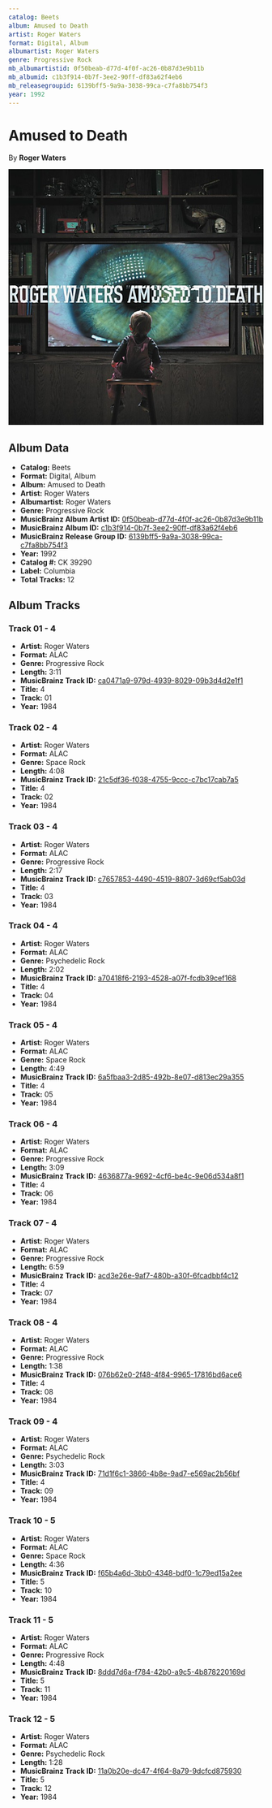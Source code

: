 ```yaml
---
catalog: Beets
album: Amused to Death
artist: Roger Waters
format: Digital, Album
albumartist: Roger Waters
genre: Progressive Rock
mb_albumartistid: 0f50beab-d77d-4f0f-ac26-0b87d3e9b11b
mb_albumid: c1b3f914-0b7f-3ee2-90ff-df83a62f4eb6
mb_releasegroupid: 6139bff5-9a9a-3038-99ca-c7fa8bb754f3
year: 1992
---
```


# Amused to Death

By **Roger Waters**

![](../../assets/beetscovers/Roger_Waters-Amused_to_Death.jpg)

## Album Data

- **Catalog:** Beets
- **Format:** Digital, Album
- **Album:** Amused to Death
- **Artist:** Roger Waters
- **Albumartist:** Roger Waters
- **Genre:** Progressive Rock
- **MusicBrainz Album Artist ID:** [0f50beab-d77d-4f0f-ac26-0b87d3e9b11b](https://musicbrainz.org/artist/0f50beab-d77d-4f0f-ac26-0b87d3e9b11b)
- **MusicBrainz Album ID:** [c1b3f914-0b7f-3ee2-90ff-df83a62f4eb6](https://musicbrainz.org/release/c1b3f914-0b7f-3ee2-90ff-df83a62f4eb6)
- **MusicBrainz Release Group ID:** [6139bff5-9a9a-3038-99ca-c7fa8bb754f3](https://musicbrainz.org/release-group/6139bff5-9a9a-3038-99ca-c7fa8bb754f3)
- **Year:** 1992
- **Catalog #:** CK 39290
- **Label:** Columbia
- **Total Tracks:** 12

## Album Tracks

### Track 01 - 4

- **Artist:** Roger Waters
- **Format:** ALAC
- **Genre:** Progressive Rock
- **Length:** 3:11
- **MusicBrainz Track ID:** [ca0471a9-979d-4939-8029-09b3d4d2e1f1](https://musicbrainz.org/recording/ca0471a9-979d-4939-8029-09b3d4d2e1f1)
- **Title:** 4
- **Track:** 01
- **Year:** 1984

### Track 02 - 4

- **Artist:** Roger Waters
- **Format:** ALAC
- **Genre:** Space Rock
- **Length:** 4:08
- **MusicBrainz Track ID:** [21c5df36-f038-4755-9ccc-c7bc17cab7a5](https://musicbrainz.org/recording/21c5df36-f038-4755-9ccc-c7bc17cab7a5)
- **Title:** 4
- **Track:** 02
- **Year:** 1984

### Track 03 - 4

- **Artist:** Roger Waters
- **Format:** ALAC
- **Genre:** Progressive Rock
- **Length:** 2:17
- **MusicBrainz Track ID:** [c7657853-4490-4519-8807-3d69cf5ab03d](https://musicbrainz.org/recording/c7657853-4490-4519-8807-3d69cf5ab03d)
- **Title:** 4
- **Track:** 03
- **Year:** 1984

### Track 04 - 4

- **Artist:** Roger Waters
- **Format:** ALAC
- **Genre:** Psychedelic Rock
- **Length:** 2:02
- **MusicBrainz Track ID:** [a70418f6-2193-4528-a07f-fcdb39cef168](https://musicbrainz.org/recording/a70418f6-2193-4528-a07f-fcdb39cef168)
- **Title:** 4
- **Track:** 04
- **Year:** 1984

### Track 05 - 4

- **Artist:** Roger Waters
- **Format:** ALAC
- **Genre:** Space Rock
- **Length:** 4:49
- **MusicBrainz Track ID:** [6a5fbaa3-2d85-492b-8e07-d813ec29a355](https://musicbrainz.org/recording/6a5fbaa3-2d85-492b-8e07-d813ec29a355)
- **Title:** 4
- **Track:** 05
- **Year:** 1984

### Track 06 - 4

- **Artist:** Roger Waters
- **Format:** ALAC
- **Genre:** Progressive Rock
- **Length:** 3:09
- **MusicBrainz Track ID:** [4636877a-9692-4cf6-be4c-9e06d534a8f1](https://musicbrainz.org/recording/4636877a-9692-4cf6-be4c-9e06d534a8f1)
- **Title:** 4
- **Track:** 06
- **Year:** 1984

### Track 07 - 4

- **Artist:** Roger Waters
- **Format:** ALAC
- **Genre:** Progressive Rock
- **Length:** 6:59
- **MusicBrainz Track ID:** [acd3e26e-9af7-480b-a30f-6fcadbbf4c12](https://musicbrainz.org/recording/acd3e26e-9af7-480b-a30f-6fcadbbf4c12)
- **Title:** 4
- **Track:** 07
- **Year:** 1984

### Track 08 - 4

- **Artist:** Roger Waters
- **Format:** ALAC
- **Genre:** Progressive Rock
- **Length:** 1:38
- **MusicBrainz Track ID:** [076b62e0-2f48-4f84-9965-17816bd6ace6](https://musicbrainz.org/recording/076b62e0-2f48-4f84-9965-17816bd6ace6)
- **Title:** 4
- **Track:** 08
- **Year:** 1984

### Track 09 - 4

- **Artist:** Roger Waters
- **Format:** ALAC
- **Genre:** Psychedelic Rock
- **Length:** 3:03
- **MusicBrainz Track ID:** [71d1f6c1-3866-4b8e-9ad7-e569ac2b56bf](https://musicbrainz.org/recording/71d1f6c1-3866-4b8e-9ad7-e569ac2b56bf)
- **Title:** 4
- **Track:** 09
- **Year:** 1984

### Track 10 - 5

- **Artist:** Roger Waters
- **Format:** ALAC
- **Genre:** Space Rock
- **Length:** 4:36
- **MusicBrainz Track ID:** [f65b4a6d-3bb0-4348-bdf0-1c79ed15a2ee](https://musicbrainz.org/recording/f65b4a6d-3bb0-4348-bdf0-1c79ed15a2ee)
- **Title:** 5
- **Track:** 10
- **Year:** 1984

### Track 11 - 5

- **Artist:** Roger Waters
- **Format:** ALAC
- **Genre:** Progressive Rock
- **Length:** 4:48
- **MusicBrainz Track ID:** [8ddd7d6a-f784-42b0-a9c5-4b878220169d](https://musicbrainz.org/recording/8ddd7d6a-f784-42b0-a9c5-4b878220169d)
- **Title:** 5
- **Track:** 11
- **Year:** 1984

### Track 12 - 5

- **Artist:** Roger Waters
- **Format:** ALAC
- **Genre:** Psychedelic Rock
- **Length:** 1:28
- **MusicBrainz Track ID:** [11a0b20e-dc47-4f64-8a79-9dcfcd875930](https://musicbrainz.org/recording/11a0b20e-dc47-4f64-8a79-9dcfcd875930)
- **Title:** 5
- **Track:** 12
- **Year:** 1984

